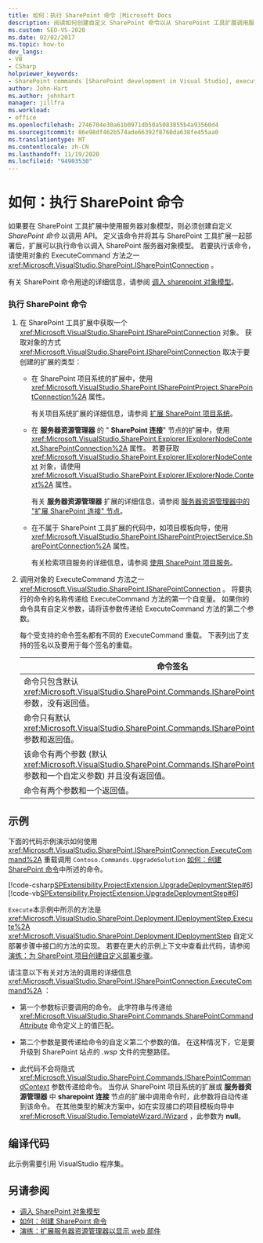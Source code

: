 ```yaml
---
title: 如何：执行 SharePoint 命令 |Microsoft Docs
description: 阅读如何创建自定义 SharePoint 命令以从 SharePoint 工具扩展调用服务器对象模型 API。
ms.custom: SEO-VS-2020
ms.date: 02/02/2017
ms.topic: how-to
dev_langs:
- VB
- CSharp
helpviewer_keywords:
- SharePoint commands [SharePoint development in Visual Studio], executing
author: John-Hart
ms.author: johnhart
manager: jillfra
ms.workload:
- office
ms.openlocfilehash: 2746704e30a61b0971db50a5083855b4a93560d4
ms.sourcegitcommit: 86e98df462b574ade66392f8760da638fe455aa0
ms.translationtype: MT
ms.contentlocale: zh-CN
ms.lasthandoff: 11/19/2020
ms.locfileid: "94903530"
---
```

# <a name="how-to-execute-a-sharepoint-command"></a>如何：执行 SharePoint 命令
  如果要在 SharePoint 工具扩展中使用服务器对象模型，则必须创建自定义 *SharePoint 命令* 以调用 API。 定义该命令并将其与 SharePoint 工具扩展一起部署后，扩展可以执行命令以调入 SharePoint 服务器对象模型。 若要执行该命令，请使用对象的 ExecuteCommand 方法之一 <xref:Microsoft.VisualStudio.SharePoint.ISharePointConnection> 。

 有关 SharePoint 命令用途的详细信息，请参阅 [调入 sharepoint 对象模型](../sharepoint/calling-into-the-sharepoint-object-models.md)。

### <a name="to-execute-a-sharepoint-command"></a>执行 SharePoint 命令

1. 在 SharePoint 工具扩展中获取一个 <xref:Microsoft.VisualStudio.SharePoint.ISharePointConnection> 对象。 获取对象的方式 <xref:Microsoft.VisualStudio.SharePoint.ISharePointConnection> 取决于要创建的扩展的类型：

    - 在 SharePoint 项目系统的扩展中，使用 <xref:Microsoft.VisualStudio.SharePoint.ISharePointProject.SharePointConnection%2A> 属性。

         有关项目系统扩展的详细信息，请参阅 [扩展 SharePoint 项目系统](../sharepoint/extending-the-sharepoint-project-system.md)。

    - 在 **服务器资源管理器** 的 " **SharePoint 连接**" 节点的扩展中，使用 <xref:Microsoft.VisualStudio.SharePoint.Explorer.IExplorerNodeContext.SharePointConnection%2A> 属性。 若要获取 <xref:Microsoft.VisualStudio.SharePoint.Explorer.IExplorerNodeContext> 对象，请使用 <xref:Microsoft.VisualStudio.SharePoint.Explorer.IExplorerNode.Context%2A> 属性。

         有关 **服务器资源管理器** 扩展的详细信息，请参阅 [服务器资源管理器中的 "扩展 SharePoint 连接" 节点](../sharepoint/extending-the-sharepoint-connections-node-in-server-explorer.md)。

    - 在不属于 SharePoint 工具扩展的代码中，如项目模板向导，使用 <xref:Microsoft.VisualStudio.SharePoint.ISharePointProjectService.SharePointConnection%2A> 属性。

         有关检索项目服务的详细信息，请参阅 [使用 SharePoint 项目服务](../sharepoint/using-the-sharepoint-project-service.md)。

2. 调用对象的 ExecuteCommand 方法之一 <xref:Microsoft.VisualStudio.SharePoint.ISharePointConnection> 。 将要执行的命令的名称传递给 ExecuteCommand 方法的第一个自变量。 如果你的命令具有自定义参数，请将该参数传递给 ExecuteCommand 方法的第二个参数。

     每个受支持的命令签名都有不同的 ExecuteCommand 重载。 下表列出了支持的签名以及要用于每个签名的重载。

    |命令签名|要使用的 ExecuteCommand 重载|
    |-----------------------|------------------------------------|
    |命令只包含默认 <xref:Microsoft.VisualStudio.SharePoint.Commands.ISharePointCommandContext> 参数，没有返回值。|<xref:Microsoft.VisualStudio.SharePoint.ISharePointConnection.ExecuteCommand%2A>|
    |命令只有默认 <xref:Microsoft.VisualStudio.SharePoint.Commands.ISharePointCommandContext> 参数和返回值。|<xref:Microsoft.VisualStudio.SharePoint.ISharePointConnection.ExecuteCommand%2A>|
    |该命令有两个参数 (默认 <xref:Microsoft.VisualStudio.SharePoint.Commands.ISharePointCommandContext> 参数和一个自定义参数) 并且没有返回值。|<xref:Microsoft.VisualStudio.SharePoint.ISharePointConnection.ExecuteCommand%2A>|
    |命令有两个参数和一个返回值。|<xref:Microsoft.VisualStudio.SharePoint.ISharePointConnection.ExecuteCommand%2A>|

## <a name="example"></a>示例
 下面的代码示例演示如何使用 <xref:Microsoft.VisualStudio.SharePoint.ISharePointConnection.ExecuteCommand%2A> 重载调用 `Contoso.Commands.UpgradeSolution` [如何：创建 SharePoint 命令](../sharepoint/how-to-create-a-sharepoint-command.md)中所述的命令。

 [!code-csharp[SPExtensibility.ProjectExtension.UpgradeDeploymentStep#6](../sharepoint/codesnippet/CSharp/UpgradeDeploymentStep/deploymentstepextension/upgradestep.cs#6)]
 [!code-vb[SPExtensibility.ProjectExtension.UpgradeDeploymentStep#6](../sharepoint/codesnippet/VisualBasic/upgradedeploymentstep/deploymentstepextension/upgradestep.vb#6)]

 `Execute`本示例中所示的方法是 <xref:Microsoft.VisualStudio.SharePoint.Deployment.IDeploymentStep.Execute%2A> <xref:Microsoft.VisualStudio.SharePoint.Deployment.IDeploymentStep> 自定义部署步骤中接口的方法的实现。 若要在更大的示例上下文中查看此代码，请参阅 [演练：为 SharePoint 项目创建自定义部署步骤](../sharepoint/walkthrough-creating-a-custom-deployment-step-for-sharepoint-projects.md)。

 请注意以下有关对方法的调用的详细信息 <xref:Microsoft.VisualStudio.SharePoint.ISharePointConnection.ExecuteCommand%2A> ：

- 第一个参数标识要调用的命令。 此字符串与传递给 <xref:Microsoft.VisualStudio.SharePoint.Commands.SharePointCommandAttribute> 命令定义上的值匹配。

- 第二个参数是要传递给命令的自定义第二个参数的值。 在这种情况下，它是要升级到 SharePoint 站点的 *.wsp* 文件的完整路径。

- 此代码不会将隐式 <xref:Microsoft.VisualStudio.SharePoint.Commands.ISharePointCommandContext> 参数传递给命令。 当你从 SharePoint 项目系统的扩展或 **服务器资源管理器** 中 **sharepoint 连接** 节点的扩展中调用命令时，此参数将自动传递到该命令。 在其他类型的解决方案中，如在实现接口的项目模板向导中 <xref:Microsoft.VisualStudio.TemplateWizard.IWizard> ，此参数为 **null**。

## <a name="compile-the-code"></a>编译代码
 此示例需要引用 VisualStudio 程序集。

## <a name="see-also"></a>另请参阅
- [调入 SharePoint 对象模型](../sharepoint/calling-into-the-sharepoint-object-models.md)
- [如何：创建 SharePoint 命令](../sharepoint/how-to-create-a-sharepoint-command.md)
- [演练：扩展服务器资源管理器以显示 web 部件](../sharepoint/walkthrough-extending-server-explorer-to-display-web-parts.md)
